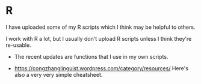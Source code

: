 # R
I have uploaded some of my R scripts which I think may be helpful to others.  

I work with R a lot, but I usually don't upload R scripts unless I think they're re-usable.



- The recent updates are functions that I use in my own scripts.

- https://congzhanglinguist.wordpress.com/category/resources/ Here's also a very very simple cheatsheet.  

